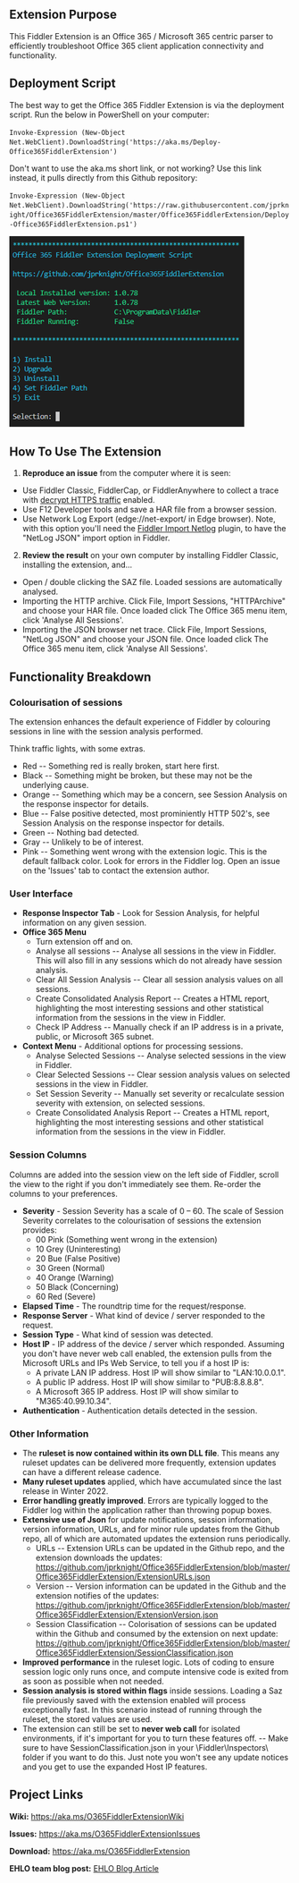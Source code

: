 ## Extension Purpose

This Fiddler Extension is an Office 365 / Microsoft 365 centric parser to efficiently troubleshoot Office 365 client application connectivity and functionality.

## Deployment Script

The best way to get the Office 365 Fiddler Extension is via the deployment script. Run the below in PowerShell on your computer: 

`Invoke-Expression (New-Object Net.WebClient).DownloadString('https://aka.ms/Deploy-Office365FiddlerExtension')`

Don't want to use the aka.ms short link, or not working? Use this link instead, it pulls directly from this Github repository:

`Invoke-Expression (New-Object Net.WebClient).DownloadString('https://raw.githubusercontent.com/jprknight/Office365FiddlerExtension/master/Office365FiddlerExtension/Deploy-Office365FiddlerExtension.ps1')`

![Office 365 Fiddler Extension Deployment Script](https://github.com/jprknight/Office365FiddlerExtension/blob/master/docs/Office365FiddlerExtensionDeploymentScript.png)

## How To Use The Extension

1. **Reproduce an issue** from the computer where it is seen:
* Use Fiddler Classic, FiddlerCap, or FiddlerAnywhere to collect a trace with <a href="https://docs.telerik.com/fiddler/configure-fiddler/tasks/decrypthttps">decrypt HTTPS traffic</a> enabled.
* Use F12 Developer tools and save a HAR file from a browser session.
* Use Network Log Export (edge://net-export/ in Edge browser). Note, with this option you'll need the <a href="https://github.com/ericlaw1979/FiddlerImportNetlog/releases/latest">Fiddler Import Netlog</a> plugin, to have the "NetLog JSON" import option in Fiddler.

2. **Review the result** on your own computer by installing Fiddler Classic, installing the extension, and...
* Open / double clicking the SAZ file. Loaded sessions are automatically analysed.
* Importing the HTTP archive. Click File, Import Sessions, "HTTPArchive" and choose your HAR file. Once loaded click The Office 365 menu item, click 'Analyse All Sessions'.
* Importing the JSON browser net trace. Click File, Import Sessions, "NetLog JSON" and choose your JSON file. Once loaded click The Office 365 menu item, click 'Analyse All Sessions'.

## Functionality Breakdown

### Colourisation of sessions
The extension enhances the default experience of Fiddler by colouring sessions in line with the session analysis performed.

Think traffic lights, with some extras.

* Red -- Something red is really broken, start here first.
* Black -- Something might be broken, but these may not be the underlying cause.
* Orange -- Something which may be a concern, see Session Analysis on the response inspector for details.
* Blue -- False positive detected, most prominiently HTTP 502's, see Session Analysis on the response inspector for details.
* Green -- Nothing bad detected.
* Gray -- Unlikely to be of interest.
* Pink -- Something went wrong with the extension logic. This is the default fallback color. Look for errors in the Fiddler log. Open an issue on the 'Issues' tab to contact the extension author.

### User Interface

* **Response Inspector Tab** - Look for Session Analysis, for helpful information on any given session.
* **Office 365 Menu**
  * Turn extension off and on.
  * Analyse all sessions -- Analyse all sessions in the view in Fiddler. This will also fill in any sessions which do not already have session analysis.
  * Clear All Session Analysis -- Clear all session analysis values on all sessions.
  * Create Consolidated Analysis Report -- Creates a HTML report, highlighting the most interesting sessions and other statistical information from the sessions in the view in Fiddler.
  * Check IP Address -- Manually check if an IP address is in a private, public, or Microsoft 365 subnet.
* **Context Menu** - Additional options for processing sessions.
  * Analyse Selected Sessions -- Analyse selected sessions in the view in Fiddler.
  * Clear Selected Sessions -- Clear session analysis values on selected sessions in the view in Fiddler.
  * Set Session Severity -- Manually set severity or recalculate session severity with extension, on selected sessions.
  * Create Consolidated Analysis Report -- Creates a HTML report, highlighting the most interesting sessions and other statistical information from the sessions in the view in Fiddler.
 
### Session Columns

Columns are added into the session view on the left side of Fiddler, scroll the view to the right if you don't immediately see them. Re-order the columns to your preferences.

* **Severity** - Session Severity has a scale of 0 – 60. The scale of Session Severity correlates to the colourisation of sessions the extension provides:
  * 00 Pink (Something went wrong in the extension)
  * 10 Grey (Uninteresting)
  * 20 Bue (False Positive)
  * 30 Green (Normal)
  * 40 Orange (Warning)
  * 50 Black (Concerning)
  * 60 Red (Severe)
* **Elapsed Time** - The roundtrip time for the request/response.
* **Response Server** - What kind of device / server responded to the request.
* **Session Type** - What kind of session was detected.
* **Host IP** - IP address of the device / server which responded.
Assuming you don't have never web call enabled, the extension pulls from the Microsoft URLs and IPs Web Service, to tell you if a host IP is:
  * A private LAN IP address. Host IP will show similar to "LAN:10.0.0.1".
  * A public IP address. Host IP will show similar to "PUB:8.8.8.8".
  * A Microsoft 365 IP address. Host IP will show similar to "M365:40.99.10.34".
* **Authentication** - Authentication details detected in the session.

### Other Information

- The **ruleset is now contained within its own DLL file**. This means any ruleset updates can be delivered more frequently, extension updates can have a different release cadence.
- **Many ruleset updates** applied, which have accumulated since the last release in Winter 2022.
- **Error handling greatly improved**. Errors are typically logged to the Fiddler log within the application rather than throwing popup boxes.
- **Extensive use of Json** for update notifications, session information, version information, URLs, and for minor rule updates from the Github repo, all of which are automated updates the extension runs periodically.
  * URLs -- Extension URLs can be updated in the Github repo, and the extension downloads the updates: https://github.com/jprknight/Office365FiddlerExtension/blob/master/Office365FiddlerExtension/ExtensionURLs.json
  * Version -- Version information can be updated in the Github and the extension notifies of the updates: https://github.com/jprknight/Office365FiddlerExtension/blob/master/Office365FiddlerExtension/ExtensionVersion.json
  * Session Classification -- Colorisation of sessions can be updated within the Github and consumed by the extension on next update: https://github.com/jprknight/Office365FiddlerExtension/blob/master/Office365FiddlerExtension/SessionClassification.json
- **Improved performance** in the ruleset logic. Lots of coding to ensure session logic only runs once, and compute intensive code is exited from as soon as possible when not needed.
- **Session analysis is stored within flags** inside sessions. Loading a Saz file previously saved with the extension enabled will process exceptionally fast. In this scenario instead of running through the ruleset, the stored values are used.
- The extension can still be set to **never web call** for isolated environments, if it's important for you to turn these features off. -- Make sure to have SessionClassification.json in your \Fiddler\Inspectors\ folder if you want to do this. Just note you won't see any update notices and you get to use the expanded Host IP features.

## Project Links

**Wiki:** <a href="https://aka.ms/O365FiddlerExtensionWiki" target="_blank">https://aka.ms/O365FiddlerExtensionWiki</a>

**Issues:** <a href="https://aka.ms/O365FiddlerExtensionIssues" target="_blank">https://aka.ms/O365FiddlerExtensionIssues</a>

**Download:** <a href="https://aka.ms/O365FiddlerExtension" target="_blank">https://aka.ms/O365FiddlerExtension</a>

**EHLO team blog post:** <a href="https://techcommunity.microsoft.com/t5/exchange-team-blog/introducing-the-exchange-online-fiddler-extension/ba-p/608788" target="_blank">EHLO Blog Article</a>
